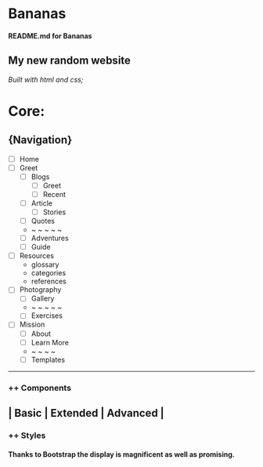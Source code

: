 # Bananas
#### README.md for Bananas

## My new random website
_Built with html and css;_

# **Core:**
## {Navigation}
* [ ] Home
* [ ] Greet
  * [ ] Blogs
    * [ ] Greet
    * [ ] Recent
   * [ ] Article
     * [ ] Stories
   * [ ] Quotes
  * ~ ~ ~ ~ ~
   * [ ] Adventures
   * [ ] Guide
 * [ ] Resources
   * glossary
   * categories
   * references
 * [ ] Photography
   * [ ] Gallery
   * ~ ~ ~ ~ ~
   * [ ] Exercises
 * [ ] Mission
   * [ ] About
   * [ ] Learn More
   * ~ ~ ~ ~
   * [ ] Templates
----
### ++ Components
| Basic | Extended | Advanced |
 ----
### ++ Styles

#### Thanks to Bootstrap the display is magnificent as well as promising. 
